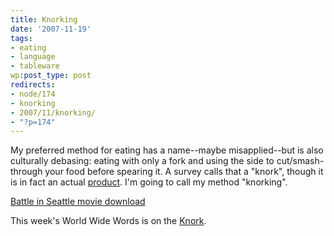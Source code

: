 ```yaml
---
title: Knorking
date: '2007-11-19'
tags:
- eating
- language
- tableware
wp:post_type: post
redirects:
- node/174
- knorking
- 2007/11/knorking/
- "?p=174"
---
```


My preferred method for eating has a name--maybe misapplied--but is also culturally debasing: eating with only a fork and using the side to cut/smash-through your food before spearing it. A survey calls that a "knork", though it is in fact an actual [product](http://www.knork.net). I'm going to call my method "knorking".

  [Battle in Seattle movie download](http://www.iucn-tftsg.org/?battle_in_seattle)

This week's World Wide Words is on the [Knork](http://www.worldwidewords.org/nl/ddyb.htm).
